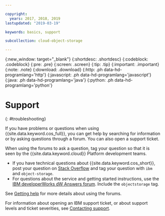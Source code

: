 ```yaml
---

copyright:
  years: 2017, 2018, 2019
lastupdated: "2019-03-19"

keywords: basics, support

subcollection: cloud-object-storage

---
```

{:new_window: target="_blank"}
{:shortdesc: .shortdesc}
{:codeblock: .codeblock}
{:pre: .pre}
{:screen: .screen}
{:tip: .tip}
{:important: .important}
{:note: .note}
{:download: .download} 
{:http: .ph data-hd-programlang='http'} 
{:javascript: .ph data-hd-programlang='javascript'} 
{:java: .ph data-hd-programlang='java'} 
{:python: .ph data-hd-programlang='python'}

# Support
{: #troubleshooting}

If you have problems or questions when using {{site.data.keyword.cos_full}}, you can get help by searching for information or by asking questions through a forum. You can also open a support ticket.

When using the forums to ask a question, tag your question so that it is seen by the {{site.data.keyword.cloud}} Platform development teams.

* If you have technical questions about {{site.data.keyword.cos_short}}, post your question on [Stack Overflow](https://stackoverflow.com/search?q=object-storage+ibm-bluemix) and tag your question with `ibm` and `object-storage`.
* For questions about the service and getting started instructions, use the [IBM developerWorks dW Answers forum](https://developer.ibm.com/answers/topics/objectstorage/). Include the  `objectstorage` tag.

See [Getting help](/docs/get-support?topic=get-support-getting-customer-support) for more details about using the forums.

For information about opening an IBM support ticket, or about support levels and ticket severities, see [Contacting support](/docs/get-support?topic=get-support-getting-customer-support).
